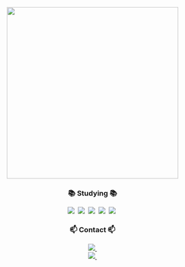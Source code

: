 <div align = "center">
<img src = "https://github.com/thisisubin/thisisubin/assets/127410970/ae77c82f-cf5d-483d-bd67-22f996600b99" weight="500" height="400" />
</div>

<!--
![thisisubin's GitHub stats](https://github-readme-stats.vercel.app/api?username=thisisubin&show_icons=true&theme=radical)


<div align = "center">
![Top Langs](https://github-readme-stats.vercel.app/api/top-langs/?username=thisisubin&layout=compact)
</div> 
-->

<!--
**thisisubin/thisisubin** is a ✨ _special_ ✨ repository because its `README.md` (this file) appears on your GitHub profile.

Here are some ideas to get you started:

- 🔭 I’m currently working on ...
- 🌱 I’m currently learning ...
- 👯 I’m looking to collaborate on ...
- 🤔 I’m looking for help with ...
- 💬 Ask me about ...
- 📫 How to reach me: ...
- 😄 Pronouns: ...
- ⚡ Fun fact: ...
-->


<h3 align="center">📚 Studying 📚</h3>
<div align="center">
    <img src="https://img.shields.io/badge/html5-E34F26?style=for-the-badge&logo=html5&logoColor=white" />&nbsp;
    <img src="https://img.shields.io/badge/CSS3-1572B6?style=for-the-badge&logo=CSS3&logoColor=61DAFB" />&nbsp;
    <img src="https://img.shields.io/badge/JavaScript-F7DF1E?style=for-the-badge&logo=JavaScript&logoColor=black" />&nbsp;
    <img src="https://img.shields.io/badge/React-black?style=for-the-badge&logo=react&logoColor=61DAFB" />&nbsp;
    <img src="https://img.shields.io/badge/Kotlin-7F52FF?style=for-the-badge&logo=Kotlin&logoColor=white" />&nbsp;
</div>


<h3 align="center">📫 Contact 📫</h3>
<div align="center">
  <a href="mailto:bm1418109@gmail.com">
    <img
      src="https://img.shields.io/badge/bm1418109@gmail.com-red?style=for-the-badge&logo=gmail&logoColor=white"/>&nbsp
  </a>

  <div align = "center">
    <a href="https://www.instagram.com/thisisubin/">
      <img src="https://img.shields.io/badge/thisisubin-black?style=for-the-badge&logo=instagram&logoColor=white"/>&nbsp
</div>
